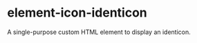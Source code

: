 element-icon-identicon
======================

A single-purpose custom HTML element to display an identicon.
